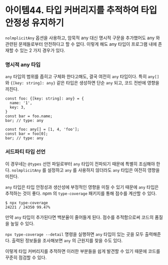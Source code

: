 # 아이템44. 타입 커버리지를 추적하여 타입 안정성 유지하기

`nolmplicitAny` 옵션을 사용하고, 암묵적 any 대신 명시적 구문을 추가했어도 any 와 관련된 문제들로부터 안전하다고 할 수 없다. 이렇게 해도 any 타입이 프로그램 내에 존재할 수 있는 2 가지 경우가 있다.

### 명시적 any 타입

`any` 타입의 범위를 좁히고 구체화 한다고해도, 결국 여전히 `any` 타입이다. 특히 `any[]` 와 `{[key: string]: any}` 같은 타입은 생성하면 단순 `any` 되고, 코드 전반에 영향을 끼친다.

```tsx
const foo: {[key: string]: any} = {
  name: '1',
  key: 3,
}
const bar = foo.name;
bar; // type: any

const foo: any[] = [1, 4, 'foo'];
const bar = foo[0];
bar; // type: any
```

### 서드파티 타입 선언

이 경우네는 `@types` 선언 파일로부터 `any` 타입이 전파되기 때문에 특별히 조심해야 한다. `nolmplicitAny` 를 설정하고 `any` 를 사용하지 않더라도 `any` 타입은 여전히 영향을 미친다.

`any` 타입은 타입 안정성과 생산성에 부정적인 영향을 미칠 수 있기 때문에 `any` 타입은 추적하는 것이 좋다. npm 의 `type-coverage` 패키지를 통해 점수를 계산할 수 있다.

```
$ npx type-coverage
24221 / 24350 99.47%
```

만약 `any` 타입이 추가된다면 백분율이 줄어들게 된다. 점수를 추적함으로써 코드의 품질을 높일 수 있다.

`npx type-coverage --detail` 명령을 실행하면 `any` 타입이 있는 곳을 모두 출력해준다. 출력된 정보들을 조사해보면 `any` 의 근원지를 찾을 수도 있다.

이렇게 타입 커버리지를 추적하면 이러한 부분들을 쉽게 발견할 수 있기 때문에 코드를 꾸준히 점검할 수 있다.
